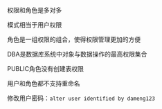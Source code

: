权限和角色是多对多

模式相当于用户权限

角色是一组权限的组合，使得权限管理更加的方便

DBA是数据库系统中对象与数据操作的最高权限集合

PUBLIC角色没有创建表权限

用户和角色都不支持重命名

修改用户密码：`alter user identified by dameng123`